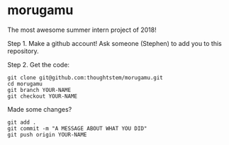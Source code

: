 # morugamu

The most awesome summer intern project of 2018!


Step 1.  Make a github account!  Ask someone (Stephen) to add you to this repository. 


Step 2. Get the code:

```
git clone git@github.com:thoughtstem/morugamu.git
cd morugamu
git branch YOUR-NAME
git checkout YOUR-NAME
```


Made some changes?

```
git add .
git commit -m "A MESSAGE ABOUT WHAT YOU DID"
git push origin YOUR-NAME
```

